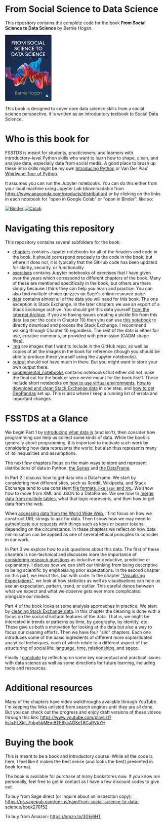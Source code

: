 # From Social Science to Data Science

This repository contains the complete code for the book **From Social Science to Data Science** by Bernie Hogan. 

![Cover image](img/fsstds_book_cover_small.jpg)

This book is designed to cover core data science skills from a social science perspective. It is written as an introductory textbook to Social Data Science. 

# Who is this book for
FSSTDS is meant for students, practicioners, and learners with introductory-level Python skills who want to learn how to shape, clean, and analyse data, especially data from social media. A good place to brush up these intro skills might be my own [Introducing Python](https://github.com/berniehogan/IntroducingPython) or Van Der Plas' [Whirlwind Tour of Python](https://github.com/berniehogan/IntroducingPython). 

It assumes you can run the Jupyter notebooks. You can do this either from your local machine using Jupyter Lab (downloadable from https://www.anaconda.com/products/distribution) or by clicking on the links in each notebook for "open in Google Colab" or "open in Binder", like so: 

[![Binder](https://mybinder.org/badge.svg)](https://mybinder.org/v2/gh/berniehogan/fsstds/master?filepath=chapters%2FCh.00.Prologue.ipynb)
[![Colab](https://colab.research.google.com/assets/colab-badge.svg)](https://colab.research.google.com/github/berniehogan/fsstds/blob/master/chapters/Ch.00.Prologue.ipynb)


# Navigating this repository
This repository contains several subfolders for the book:

- [chapters](chapters) contains Jupyter notebooks for all of the headers and code in the book. It should correspond precisely to the code in the book, but where it does not, it is typically that the GitHub code has been updated for clarity, security, or functionality 
- [exercises](exercises) contains Jupyter notebooks of exercises that I have given over the years which correspond to different chapters of the book. Many of these are mentioned specifically in the book, but others are there simply because I think they can help you learn and practice. You can also find multiple choice quizzes on Sage's online resource page. 
- [data](data) contains almost all of the data you will need for this book. The one exception is Stack Exchange. In the later chapters we use an export of a Stack Exchange archive. You should get this data yourself [from the Internet Archive](https://archive.org/download/stackexchange). If you are having issues creating a pickle file from this data (as per the code in Chapter 10) then you can use [this notebook](supplemental_notebooks/Ch.supp.StackExchangeDownload.ipynb) to directly download and process the Stack Exchange. I recommend walking through Chapter 10 regardless. The rest of the data is either fair use, creative commons, or provided with permission (GADM shape files).  
- [img](img) are images that I want to include in the GitHub repo, as well as copies of all the images in the book for reference (though you should be able to produce these yourself using the Jupyter notebooks). 
- [output](output) should not have much in there. But you might want to store your own output there.
- [supplemental_notebooks](supplemental_notebooks) contains notebooks that either did not make the final cut for the book or were never meant for the book itself. These include short notebooks on [how to use virtual environments](), [how to download and clean Stack Exchange data]() in one step, and [how to get GeoPandas]() set up. This is also where I keep a running list of errata and important changes.


# FSSTDS at a Glance

We begin Part 1 by [introducing what data is](chapters/Ch.01.Introduction.ipynb) (and isn't), then consider how programming can help us collect some kinds of data. While the book is generally about programming, it is important to motivate such work by considering how data represents the world, but also thus represents many of its inequalities and assumptions. 

The next few chapters focus on the main ways to store and represent distributions of data in Python: [the Series](chapters/Ch.02.WranglingI_TheSeries.ipynb) and [the DataFrame](chapters/Ch.03.WranglingII_TheDataFrame.ipynb). 

In Part 2 I discuss how to get data into a DataFrame. We start by considering how different sites, such as Reddit, Wikipedia, and Stack Exchange tend to use consistent [file formats, like `json` and `XML`](chapters/Ch.04.FileTypes.ipynb). We show how to move from XML and JSON to a DataFrame. We see how to [merge data from multiple tables](chapters/Ch.05.MergingAndSQL.ipynb), what that logic represents, and then how to get data from the web. 

When [accessing data from the World Wide Web](chapters/Ch.06.Accessing.ipynb), I first focus on how we construct URL strings to ask for data. Then I show how we may need to [authenticate our requests](chapters/Ch.07.APIsRedditTwitter.ipynb) with things such as keys or bearer tokens depending on the circumstance. In these chapters we reflect on how data minimisation can be applied as one of several ethical principles to consider in our work.  

In Part 3 we explore how to ask questions about this data. The first of these chapters is non-technical and discusses more the importance of [considering research questions](chapters/Ch.08.ResearchQuestions.ipynb) as inductive or deductive, predictive or explanatory. I discuss how we can shift our thinking from being descriptive to being scientific by emphasising prior expectations. In the second chapter on this part, we revisit this, but with code. In the chapter ["Visualising Expectations"](chapters/Ch.09.VisualizingExpectations.ipynb), we look at how statistics as well as visualisations can help us see an expectation, pattern, trend, or outlier. This careful dance between what we expect and what we observe gets ever more complicated alongside our models. 

Part 4 of the book looks at some analysis approaches in practice. We start by [cleaning Stack Exchange data](Ch.10.Cleaning.ipynb). In this chapter the cleaning is done with a focus on the social structural features of the data. That is, we might be interested in trends or patterns by time, by geography, by identity, etc. These give us both a motivation for looking at the data but also a way to focus our cleaning efforts.  Then we have four "silo" chapters. Each one introduces some of the basic ingredients of different more sophisticated analytical techniques, each of which relate to a different aspect of the structuring of social life: [language](chapters/Ch.11.NLP.ipynb), [time](chapters/Ch.12.TimeSeries.ipynb), [relationships](chapters/Ch.13.NetworkAnalysis.ipynb), and [space](chapters/Ch.14.Geography.ipynb). 

Finally I [conclude](chapters/Ch.15.Conclusion.ipynb) by reflecting on some key conceptual and practical issues with data science as well as some directions for future learning, including tools and resources. 

# Additional resources

Many of the chapters have video walkthroughs available through YouTube. I'm keeping the links unlisted from search engines until they are all done. But you can check out the progress and enjoy draft versions of these videos through this link: https://www.youtube.com/playlist?list=PLXklL7hbg5bMEmBTE6kcAOSeT8CuRVkYH 


# Buying the book

This is meant to be a book and introductory course. While all the code is here, I feel like it makes the best sense (and looks the best) presented in book format. 

The book is available for purchase at many bookstores now. If you know me personally, feel free to get in contact as I have a few discount codes to give out.

To buy from Sage direct (or inquire about an inspection copy): https://us.sagepub.com/en-us/nam/from-social-science-to-data-science/book270152 

To buy from Amazon: https://amzn.to/3GEj6HT 